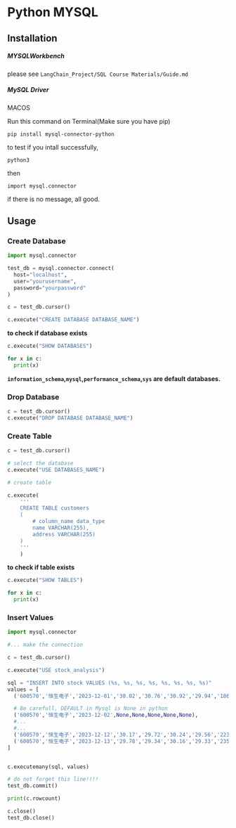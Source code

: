 # Python MYSQL



## Installation
##### MYSQLWorkbench
please see `LangChain_Project/SQL Course Materials/Guide.md`

##### MySQL Driver
MACOS 

Run this command on Terminal(Make sure you have pip)
```shell
pip install mysql-connector-python
```

to test if you intall successfully,
```shell
python3
```

then

```shell
import mysql.connector
```

if there is no message, all good.


## Usage

### Create Database

```python
import mysql.connector

test_db = mysql.connector.connect(
  host="localhost",
  user="yourusername",
  password="yourpassword"
)

c = test_db.cursor()

c.execute("CREATE DATABASE DATABASE_NAME")
```

__to check if database exists__

```python
c.execute("SHOW DATABASES")

for x in c:
  print(x)
```

__`information_schema`,`mysql`,`performance_schema`,`sys` are default databases.__


### Drop Database
```python
c = test_db.cursor()
c.execute("DROP DATABASE DATABASE_NAME")
```

### Create Table
```python
c = test_db.cursor()

# select the database
c.execute("USE DATABASES_NAME")

# create table

c.execute(
	'''
	CREATE TABLE customers 
	(
		# column_name data_type
		name VARCHAR(255), 
		address VARCHAR(255)
	)
	'''
	)
```

__to check if table exists__

```python
c.execute("SHOW TABLES")

for x in c:
  print(x)
```

### Insert Values

```python
import mysql.connector

#... make the connection

c = test_db.cursor()

c.execute("USE stock_analysis")

sql = "INSERT INTO stock VALUES (%s, %s, %s, %s, %s, %s, %s, %s)"
values = [
  ('600570','恒生电子','2023-12-01','30.02','30.76','30.92','29.94','186800'),

  # Be carefull, DEFAULT in Mysql is None in python
  ('600570','恒生电子','2023-12-02',None,None,None,None,None),
  #...
  #...
  ('600570','恒生电子','2023-12-12','30.17','29.72','30.24','29.56','223200'),
  ('600570','恒生电子','2023-12-13','29.78','29.34','30.16','29.33','235900')
]


c.executemany(sql, values)

# do not forget this line!!!!
test_db.commit()

print(c.rowcount)

c.close()
test_db.close()
```
